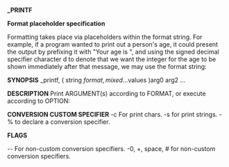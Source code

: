 **_PRINTF**

**Format placeholder specification**

Formatting takes place via placeholders within the format string. For example, if a program wanted to print out a person's age, it could present the output by prefixing it with "Your age is ", and using the signed decimal specifier character d to denote that we want the integer for the age to be shown immediately after that message, we may use the format string:

**SYNOPSIS**
_printf, ( string $format , mixed ...$values )arg0 arg2 ...

**DESCRIPTION**
Print ARGUMENT(s) according to FORMAT, or execute according to OPTION:

**CONVERSION CUSTOM SPECIFIER**
-c For print chars.
-s for print strings.
-% to declare a conversion specifier.


**FLAGS**

-- For non-custom conversion specifiers.
-0, +, space, # for non-custom conversion specifiers.
